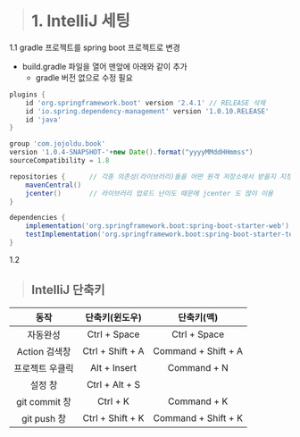 > # 1. IntelliJ 세팅
1.1 gradle 프로젝트를 spring boot 프로젝트로 변경
- build.gradle 파일을 열어 맨앞에 아래와 같이 추가
    - gradle 버전 없으로 수정 필요
```gradle
plugins {
    id 'org.springframework.boot' version '2.4.1' // RELEASE 삭제
    id 'io.spring.dependency-management' version '1.0.10.RELEASE'
    id 'java'
}

group 'com.jojoldu.book'
version '1.0.4-SNAPSHOT-'+new Date().format("yyyyMMddHHmmss")
sourceCompatibility = 1.8

repositories {      // 각종 의존성(라이브러리)들을 어떤 원격 저장소에서 받을지 지정
    mavenCentral()  
    jcenter()       // 라이브러리 업로드 난이도 때문에 jcenter 도 많이 이용
}

dependencies {
    implementation('org.springframework.boot:spring-boot-starter-web')
    testImplementation('org.springframework.boot:spring-boot-starter-test')
}
```


1.2 



> ## IntelliJ 단축키
|동작|단축키(윈도우)|단축키(맥)|
|:---------:|:------:|:------:|
|자동완성|Ctrl + Space|Ctrl + Space|
|Action 검색창|Ctrl + Shift + A|Command + Shift + A|
|프로젝트 우클릭|Alt + Insert|Command + N|
|설정 창|Ctrl + Alt + S|
|git commit 창|Ctrl + K|Command + K|
|git push 창|Ctrl + Shift + K|Command + Shift + K|
